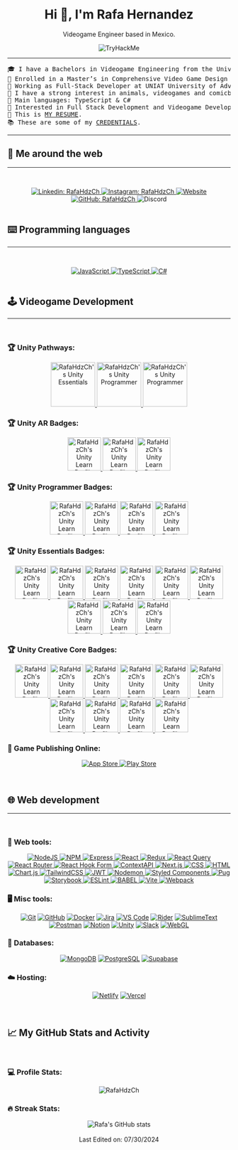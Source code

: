 <div align="center">
  <h1>Hi 👋, I'm Rafa Hernandez</h1>
  <p>Videogame Engineer based in Mexico.</p>
  <img src="https://tryhackme-badges.s3.amazonaws.com/RafaHdzCh.png" alt="TryHackMe">
</div>


<hr>

<pre>
🎓 I have a Bachelors in Videogame Engineering from the University FITECH at Mexico
🌱 Enrolled in a Master’s in Comprehensive Video Game Design and Development at UNIAT University of Advanced Technologies
🔭 Working as Full-Stack Developer at UNIAT University of Advanced Technologies
📖 I have a strong interest in animals, videogames and comicbooks.
🌟 Main languages: TypeScript & C#
🚩 Interested in Full Stack Development and Videogame Development
📝 This is <a href="https://drive.google.com/file/d/1DxfZ59pRtsx7wvgGmI7_2nPdTO-WSQpz/view" target="_blank">MY RESUME</a>.
📚 These are some of my <a href="https://drive.google.com/drive/u/1/folders/1p0QPrJRsfh9ApE8ZsHY3tTeKaESiyG40" target="_blank">CREDENTIALS</a>.
</pre>
<hr>

## 💬 Me around the web
-------------------


&emsp;
<div align="center">
  <a href="https://mx.linkedin.com/in/rafahdzch">
      <img src="https://img.shields.io/badge/linkedin-%230077B5.svg?style=for-the-badge&logo=linkedin&logoColor=white" alt="Linkedin: RafaHdzCh" />
  </a>
  <a href="https://www.instagram.com/rafahdzch/">
      <img src="https://img.shields.io/badge/Instagram-%23E4405F.svg?style=for-the-badge&logo=Instagram&logoColor=white" alt="Instagram: RafaHdzCh" />
  </a>
  <a href="https://rafahdzch.com">
      <img src="https://img.shields.io/badge/website-%2326E07F.svg?style=for-the-badge&logo=internet-explorer&logoColor=white" alt="Website" />
  </a>
  <a href="https://github.com/rafahdzch">
      <img src="https://img.shields.io/badge/github-%23121011.svg?style=for-the-badge&logo=github&logoColor=white" alt="GitHub: RafaHdzCh" />
  </a>
  <a>
      <img src="https://img.shields.io/badge/Discord-%235865F2.svg?style=for-the-badge&logo=discord&logoColor=white" alt="Discord" />
  </a>
</div>
&emsp;

## ⌨️ Programming languages
-------------------

&emsp;
<div align="center">
  <a href="https://www.javascript.com/" target="_blank">
    <img src="https://img.shields.io/badge/javascript-%23323330.svg?style=for-the-badge&logo=javascript&logoColor=%23F7DF1E" alt="JavaScript" />
  </a>
  <a href="https://www.typescriptlang.org/" target="_blank">
    <img src="https://img.shields.io/badge/typescript-%23007ACC.svg?style=for-the-badge&logo=typescript&logoColor=white" alt="TypeScript" />
  </a>
  <a href="https://learn.microsoft.com/en-us/dotnet/csharp/" target="_blank">
    <img src="https://img.shields.io/badge/c%23-%23239120.svg?style=for-the-badge&logo=csharp&logoColor=white" alt="C#" />
  </a>
</div>
&emsp;

## 🕹️ Videogame Development
-------------------

&emsp;
### 🏆 Unity Pathways:
<div align="center">
  <a href="https://www.credly.com/badges/b11e5b65-ffab-453e-8f2b-648d02e96e20" target="_blank">
    <img src="https://images.credly.com/images/2ebece18-451f-4f69-868a-9b5edac57567/image.png" alt="RafaHdzCh's Unity Essentials" width="100" height="100" />
  </a>
  <a href="https://www.credly.com/badges/d321f973-3361-4e23-a38a-56c8912332ee" target="_blank">
    <img src="https://images.credly.com/images/03d1c2f6-6182-49bd-b5af-2ef6d28b5383/image.png" alt="RafaHdzCh's Unity Programmer" width="100" height="100" />
  </a>
<a href="https://www.credly.com/earner/earned/badge/37eaf979-735b-45f0-8a1f-ba12d5573608" target="_blank">
    <img src="https://images.credly.com/images/24c48b7e-6c7b-4763-91e7-379565ba4e42/image.png" alt="RafaHdzCh's Unity Programmer" width="100" height="100" />
  </a>
</div>

### 🏆 Unity AR Badges:
<div align="center">
  <a href="https://learn.unity.com/u/rafahdzch" target="_blank">
    <img src="https://unity-connect-prd.storage.googleapis.com/20230227/learn/images/7cf2b661-1345-423c-8136-2c847ba890f2_AR_mission0.png" alt="RafaHdzCh's Unity Learn Profile" width="75" height="75" />
  </a>
  <a href="https://learn.unity.com/u/rafahdzch" target="_blank">
    <img src="https://unity-connect-prd.storage.googleapis.com/20230223/learn/images/d20112e1-b48e-44a0-9aa3-ac9944d2cb32_AR_mission1_1x__1_.png" alt="RafaHdzCh's Unity Learn Profile" width="75" height="75" />
  </a>
  <a href="https://learn.unity.com/u/rafahdzch" target="_blank">
    <img src="https://unity-connect-prd.storage.googleapis.com/20230223/learn/images/c5b81897-1036-496f-a4e1-f58980354c3c_AR_mission2_1x__2_.png" alt="RafaHdzCh's Unity Learn Profile" width="75" height="75" />
  </a>
</div>

### 🏆 Unity Programmer Badges:
<div align="center">
  <a href="https://learn.unity.com/u/rafahdzch" target="_blank">
    <img src="https://unity-connect-prd.storage.googleapis.com/20201002/learn/images/01ae15f1-d8c7-4059-8918-3065f796306b_04_Source_Control__Optimization__and_Publishing_Mission.png" alt="RafaHdzCh's Unity Learn Profile" width="75" height="75" />
  </a>
  <a href="https://learn.unity.com/u/rafahdzch" target="_blank">
    <img src="https://unity-connect-prd.storage.googleapis.com/20201001/learn/images/eb8bd34f-7598-40f4-8a8d-d1812ed8c149_03_Programming___Data_Structures_Mission.png" alt="RafaHdzCh's Unity Learn Profile" width="75" height="75" />
  </a>
  <a href="https://learn.unity.com/u/rafahdzch" target="_blank">
    <img src="https://unity-connect-prd.storage.googleapis.com/20201001/learn/images/1c5d92e6-cdfb-47db-a501-e95517778724_02_Programming_Essentials_Mission.png" alt="RafaHdzCh's Unity Learn Profile" width="75" height="75" />
  </a>
  <a href="https://learn.unity.com/u/rafahdzch" target="_blank">
    <img src="https://unity-connect-prd.storage.googleapis.com/20200928/learn/images/67e42083-92a8-4ff3-af64-2865b8c78081_01_Programming_Basics_Mission.png" alt="RafaHdzCh's Unity Learn Profile" width="75" height="75" />
  </a>
</div>

### 🏆 Unity Essentials Badges:
<div align="center">
  <a href="https://learn.unity.com/u/rafahdzch" target="_blank">
    <img src="https://unity-connect-prd.storage.googleapis.com/20240521/learn/images/bee70d77-814d-493d-9e6d-a8dc3ec0fdaa_Mission6_PublishingEssential.png" alt="RafaHdzCh's Unity Learn Profile" width="75" height="75" />
  </a>
  <a href="https://learn.unity.com/u/rafahdzch" target="_blank">
    <img src="https://unity-connect-prd.storage.googleapis.com/20240521/learn/images/8561703a-a5f8-40ef-8330-d84bc586d630_Mission5_2DEssential.png" alt="RafaHdzCh's Unity Learn Profile" width="75" height="75" />
  </a>
  <a href="https://learn.unity.com/u/rafahdzch" target="_blank">
    <img src="https://unity-connect-prd.storage.googleapis.com/20240521/learn/images/2c09924e-4c4b-4a74-bd36-b5b2b759de9d_Mission4_ProgrammingEssential.png" alt="RafaHdzCh's Unity Learn Profile" width="75" height="75" />
  </a>
  <a href="https://learn.unity.com/u/rafahdzch" target="_blank">
    <img src="https://unity-connect-prd.storage.googleapis.com/20240520/learn/images/482b659b-a14b-4626-a835-1cd7400e4fa6_Mission3_AudioEssential.png" alt="RafaHdzCh's Unity Learn Profile" width="75" height="75" />
  </a>
  <a href="https://learn.unity.com/u/rafahdzch" target="_blank">
    <img src="https://unity-connect-prd.storage.googleapis.com/20240520/learn/images/fe7bd022-9127-4cd6-868d-6bea4bb50a82_Mission2_3DEssential.png" alt="RafaHdzCh's Unity Learn Profile" width="75" height="75" />
  </a>
  <a href="https://learn.unity.com/u/rafahdzch" target="_blank">
    <img src="https://unity-connect-prd.storage.googleapis.com/20240520/learn/images/ac3403d4-67e1-4043-991b-6024a6c7cb2c_Mission1_EditorEssential.png" alt="RafaHdzCh's Unity Learn Profile" width="75" height="75" />
  </a>
  <a href="https://learn.unity.com/u/rafahdzch" target="_blank">
    <img src="https://unity-connect-prd.storage.googleapis.com/20201006/learn/images/c0738a29-fb1a-4bc1-8cb1-95d47762a2cc_03_Unity_Engine_Essentialls_Mission.png" alt="RafaHdzCh's Unity Learn Profile" width="75" height="75" />
  </a>
  <a href="https://learn.unity.com/u/rafahdzch" target="_blank">
    <img src="https://unity-connect-prd.storage.googleapis.com/20201113/learn/images/bac9b7bd-4670-4b31-b635-789fb80435cf_01_Real_Time_Essentials_Mission.png" alt="RafaHdzCh's Unity Learn Profile" width="75" height="75" />
  </a>
  <a href="https://learn.unity.com/u/rafahdzch" target="_blank">
    <img src="https://unity-connect-prd.storage.googleapis.com/20201028/learn/images/c01fcc3c-687d-4752-96dc-35e739715c3d_02_Real_Time_Creation_Essentials_Mission.png" alt="RafaHdzCh's Unity Learn Profile" width="75" height="75" />
  </a>
</div>

### 🏆 Unity Creative Core Badges:
<div align="center">
  <a href="https://learn.unity.com/u/rafahdzch" target="_blank">
    <img src="https://unity-connect-prd.storage.googleapis.com/20211130/learn/images/ad148b76-e97d-4ac6-b51b-1014bed071b9_Badge11_Prototyping.png" alt="RafaHdzCh's Unity Learn Profile" width="75" height="75" />
  </a>
  <a href="https://learn.unity.com/u/rafahdzch" target="_blank">
    <img src="https://unity-connect-prd.storage.googleapis.com/20211201/learn/images/df4e5130-456e-459e-a244-8dc0322a570f_Badge2_Pipelines.png" alt="RafaHdzCh's Unity Learn Profile" width="75" height="75" />
  </a>
  <a href="https://learn.unity.com/u/rafahdzch" target="_blank">
    <img src="https://unity-connect-prd.storage.googleapis.com/20211125/learn/images/765dee2f-12dc-4806-bc15-258dae29d5bd_Badge3_Shaders.png" alt="RafaHdzCh's Unity Learn Profile" width="75" height="75" />
  </a>
  <a href="https://learn.unity.com/u/rafahdzch" target="_blank">
    <img src="https://unity-connect-prd.storage.googleapis.com/20211126/learn/images/c92486e9-692e-42df-a774-f551210860f8_Badge4_Lighting.png" alt="RafaHdzCh's Unity Learn Profile" width="75" height="75" />
  </a>
<a href="https://learn.unity.com/u/rafahdzch" target="_blank">
    <img src="https://unity-connect-prd.storage.googleapis.com/20211130/learn/images/a8107033-a924-4a82-9b2c-89c5a91c8cee_Badge5_VFX.png" alt="RafaHdzCh's Unity Learn Profile" width="75" height="75" />
  </a>
  <a href="https://learn.unity.com/u/rafahdzch" target="_blank">
    <img src="https://unity-connect-prd.storage.googleapis.com/20211130/learn/images/3bd1df3b-11f2-4cd4-8ed7-d5b1f6552777_Badge6_Animation.png" alt="RafaHdzCh's Unity Learn Profile" width="75" height="75" />
  <a href="https://learn.unity.com/u/rafahdzch" target="_blank">
    <img src="https://unity-connect-prd.storage.googleapis.com/20211130/learn/images/11b0f152-b03c-4eeb-a83c-71a201b1f307_Badge7_Camera.png" alt="RafaHdzCh's Unity Learn Profile" width="75" height="75" />
    <a href="https://learn.unity.com/u/rafahdzch" target="_blank">
    <img src="https://unity-connect-prd.storage.googleapis.com/20211130/learn/images/f0061464-17b5-4c3b-a78a-a078bb4f4eec_Badge8_Audio.png" alt="RafaHdzCh's Unity Learn Profile" width="75" height="75" />
  <a href="https://learn.unity.com/u/rafahdzch" target="_blank">
    <img src="https://unity-connect-prd.storage.googleapis.com/20211130/learn/images/14b3a412-73c7-440b-9f4b-243da6d6be70_Badge9_Post_processing.png" alt="RafaHdzCh's Unity Learn Profile" width="75" height="75" />
    <a href="https://learn.unity.com/u/rafahdzch" target="_blank">
    <img src="https://unity-connect-prd.storage.googleapis.com/20211130/learn/images/df115108-d755-4cf3-a31d-cbcafcb6f4f3_Badge10_UI.png" alt="RafaHdzCh's Unity Learn Profile" width="75" height="75" />
  </a>
</div>

### 🛒 Game Publishing Online:
<div align="center">
  <a href="https://www.apple.com/app-store/">
    <img src="https://img.shields.io/badge/App_Store-0D96F6?style=for-the-badge&logo=app-store&logoColor=white" alt="App Store" />
  </a>
  <a href="https://play.google.com/store">
    <img src="https://img.shields.io/badge/Google_Play-414141?style=for-the-badge&logo=google-play&logoColor=white" alt="Play Store" />
  </a>
</div>

&emsp;
## 🌐 Web development
-------------------

&emsp;
### 🔧 Web tools:
<div align="center">
  <a href="https://nodejs.org/" target="_blank">
    <img src="https://img.shields.io/badge/node.js-6DA55F?style=for-the-badge&logo=node.js&logoColor=white" alt="NodeJS" />
  </a>
  <a href="https://www.npmjs.com/" target="_blank">
    <img src="https://img.shields.io/badge/NPM-%23CB3837.svg?style=for-the-badge&logo=npm&logoColor=white" alt="NPM" />
  </a>
  <a href="https://expressjs.com/" target="_blank">
    <img src="https://img.shields.io/badge/express.js-%23404d59.svg?style=for-the-badge&logo=express&logoColor=%2361DAFB" alt="Express" />
  </a>
  <a href="https://reactjs.org/" target="_blank">
    <img src="https://img.shields.io/badge/react-%2320232a.svg?style=for-the-badge&logo=react&logoColor=%2361DAFB" alt="React" />
  </a>
  <a href="https://redux.js.org/" target="_blank">
    <img src="https://img.shields.io/badge/redux-%23593d88.svg?style=for-the-badge&logo=redux&logoColor=white" alt="Redux" />
  </a>
  <a href="https://react-query.tanstack.com/" target="_blank">
    <img src="https://img.shields.io/badge/-React%20Query-FF4154?style=for-the-badge&logo=react%20query&logoColor=white" alt="React Query" />
  </a>
  <a href="https://reactrouter.com/" target="_blank">
    <img src="https://img.shields.io/badge/React_Router-CA4245?style=for-the-badge&logo=react-router&logoColor=white" alt="React Router" />
  </a>
  <a href="https://react-hook-form.com/" target="_blank">
    <img src="https://img.shields.io/badge/React%20Hook%20Form-%23EC5990.svg?style=for-the-badge&logo=reacthookform&logoColor=white" alt="React Hook Form" />
  </a>
  <a href="https://reactjs.org/docs/context.html" target="_blank">
    <img src="https://img.shields.io/badge/Context--Api-000000?style=for-the-badge&logo=react" alt="ContextAPI" />
  </a>
  <a href="https://nextjs.org/" target="_blank">
    <img src="https://img.shields.io/badge/Next-black?style=for-the-badge&logo=next.js&logoColor=white" alt="Next.js" />
  </a>
  <a href="https://developer.mozilla.org/en-US/docs/Web/CSS" target="_blank">
    <img src="https://img.shields.io/badge/css3-%231572B6.svg?style=for-the-badge&logo=css3&logoColor=white" alt="CSS" />
  </a>
  <a href="https://developer.mozilla.org/en-US/docs/Web/HTML" target="_blank">
    <img src="https://img.shields.io/badge/html5-%23E34F26.svg?style=for-the-badge&logo=html5&logoColor=white" alt="HTML" />
  </a>
  <a href="https://www.chartjs.org/" target="_blank">
    <img src="https://img.shields.io/badge/chart.js-F5788D.svg?style=for-the-badge&logo=chart.js&logoColor=white" alt="Chart.js" />
  </a>
  <a href="https://tailwindcss.com/" target="_blank">
    <img src="https://img.shields.io/badge/tailwindcss-%2338B2AC.svg?style=for-the-badge&logo=tailwind-css&logoColor=white" alt="TailwindCSS" />
  </a>
  <a href="https://jwt.io/" target="_blank">
    <img src="https://img.shields.io/badge/JWT-black?style=for-the-badge&logo=JSON%20web%20tokens" alt="JWT" />
  </a>
  <a href="https://nodemon.io/" target="_blank">
    <img src="https://img.shields.io/badge/NODEMON-%23323330.svg?style=for-the-badge&logo=nodemon&logoColor=%BBDEAD" alt="Nodemon" />
  </a>
  <a href="https://styled-components.com/" target="_blank">
    <img src="https://img.shields.io/badge/styled--components-DB7093?style=for-the-badge&logo=styled-components&logoColor=white" alt="Styled Components" />
  </a>
  <a href="https://pugjs.org/" target="_blank">
    <img src="https://img.shields.io/badge/Pug-FFF?style=for-the-badge&logo=pug&logoColor=A86454" alt="Pug" />
  </a>
  <a href="https://storybook.js.org/" target="_blank">
    <img src="https://img.shields.io/badge/-Storybook-FF4785?style=for-the-badge&logo=storybook&logoColor=white" alt="Storybook" />
  </a>
  <a href="https://eslint.org/" target="_blank">
    <img src="https://img.shields.io/badge/ESLint-4B3263?style=for-the-badge&logo=eslint&logoColor=white" alt="ESLint" />
  </a>
  <a href="https://babeljs.io/" target="_blank">
    <img src="https://img.shields.io/badge/Babel-F9DC3e?style=for-the-badge&logo=babel&logoColor=black" alt="BABEL" />
  </a>
  <a href="https://vitejs.dev/" target="_blank">
    <img src="https://img.shields.io/badge/vite-%23646CFF.svg?style=for-the-badge&logo=vite&logoColor=white" alt="Vite" />
  </a>
  <a href="https://webpack.js.org/" target="_blank">
    <img src="https://img.shields.io/badge/webpack-%238DD6F9.svg?style=for-the-badge&logo=webpack&logoColor=black" alt="Webpack" />
  </a>
</div>

### 🖥️ Misc tools:
<div align="center">
  <a href="https://git-scm.com/"><img src="https://img.shields.io/badge/git-%23F05033.svg?style=for-the-badge&logo=git&logoColor=white" alt="Git" /></a>
  <a href="https://github.com/"><img src="https://img.shields.io/badge/github-%23121011.svg?style=for-the-badge&logo=github&logoColor=white" alt="GitHub" /></a>
  <a href="https://www.docker.com/"><img src="https://img.shields.io/badge/docker-%230db7ed.svg?style=for-the-badge&logo=docker&logoColor=white" alt="Docker" /></a>
  <a href="https://www.atlassian.com/software/jira"><img src="https://img.shields.io/badge/jira-%230A0FFF.svg?style=for-the-badge&logo=jira&logoColor=white" alt="Jira" /></a>
  <a href="https://code.visualstudio.com/"><img src="https://img.shields.io/badge/Visual%20Studio%20Code-0078d7.svg?style=for-the-badge&logo=visual-studio-code&logoColor=white" alt="VS Code" /></a>
  <a href="https://www.jetbrains.com/rider/"><img src="https://img.shields.io/badge/Rider-000000.svg?style=for-the-badge&logo=Rider&logoColor=white&color=black&labelColor=crimson" alt="Rider" /></a>
  <a href="https://www.sublimetext.com/"><img src="https://img.shields.io/badge/sublime_text-%23575757.svg?style=for-the-badge&logo=sublime-text&logoColor=important" alt="SublimeText" /></a>
  <a href="https://www.postman.com/"><img src="https://img.shields.io/badge/Postman-FF6C37?style=for-the-badge&logo=postman&logoColor=white" alt="Postman" /></a>
  <a href="https://www.notion.so/"><img src="https://img.shields.io/badge/Notion-%23000000.svg?style=for-the-badge&logo=notion&logoColor=white" alt="Notion" /></a>
  <a href="https://unity.com/"><img src="https://img.shields.io/badge/unity-%23000000.svg?style=for-the-badge&logo=unity&logoColor=white" alt="Unity" /></a>
  <a href="https://slack.com/"><img src="https://img.shields.io/badge/Slack-4A154B?style=for-the-badge&logo=slack&logoColor=white" alt="Slack" /></a>
  <a href="https://get.webgl.org/"><img src="https://img.shields.io/badge/WebGL-990000?logo=webgl&logoColor=white&style=for-the-badge" alt="WebGL" /></a>
</div>

### 💾 Databases:
<div align="center">
  <a href="https://www.mongodb.com/"><img src="https://img.shields.io/badge/MongoDB-%234ea94b.svg?style=for-the-badge&logo=mongodb&logoColor=white" alt="MongoDB" /></a>
  <a href="https://www.postgresql.org/"><img src="https://img.shields.io/badge/postgres-%23316192.svg?style=for-the-badge&logo=postgresql&logoColor=white" alt="PostgreSQL" /></a>
  <a href="https://supabase.com/"><img src="https://img.shields.io/badge/Supabase-3ECF8E?style=for-the-badge&logo=supabase&logoColor=white" alt="Supabase" /></a>
</div>

### ☁️ Hosting:
<div align="center">
  <a href="https://www.netlify.com/"><img src="https://img.shields.io/badge/netlify-%23000000.svg?style=for-the-badge&logo=netlify&logoColor=#00C7B7" alt="Netlify" /></a>
  <a href="https://vercel.com/"><img src="https://img.shields.io/badge/vercel-%23000000.svg?style=for-the-badge&logo=vercel&logoColor=white" alt="Vercel" /></a>
</div>

&emsp;
## 📈 My GitHub Stats and Activity
&emsp;
### 💻 Profile Stats:
<div align="center">
  <img src="https://github-readme-stats.vercel.app/api/top-langs/?username=rafahdzch&layout=compact&theme=dark&bg_color=0A0A0A" alt="RafaHdzCh"/>
</div>

### 🔥 Streak Stats:
<div align="center">
  <img src="https://github-readme-streak-stats.herokuapp.com/?user=rafahdzch&theme=tokyonight" alt="Rafa's GitHub stats"/>
</div>

<br />

<div align="center">
  Last Edited on: 07/30/2024
</div>
